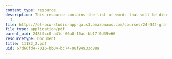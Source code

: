 ```yaml
---
content_type: resource
description: This resource contains the list of words that will be discussed in day
  3.
file: https://ol-ocw-studio-app-qa.s3.amazonaws.com/courses/24-942-grammar-of-a-less-familiar-language-spring-2003/67d66fd47016bb04bc7498f94933d88a_11182_2.pdf
file_type: application/pdf
parent_uid: 248ffcc0-a41c-06a0-10ac-bb17f0d39e66
resourcetype: Document
title: 11182_2.pdf
uid: 67d66fd4-7016-bb04-bc74-98f94933d88a
---
```

